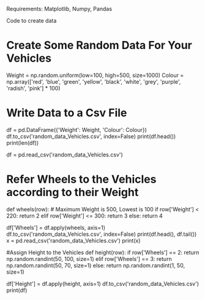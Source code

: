 Requirements:
Matplotlib,
Numpy,
Pandas

Code to create data
# Create Some Random Data For Your Vehicles
Weight = np.random.uniform(low=100, high=500, size=1000)
Colour = np.array(['red', 'blue', 'green', 'yellow', 'black', 'white', 'grey', 'purple', 'radish', 'pink'] * 100)

# Write Data to a Csv File
df = pd.DataFrame({'Weight': Weight, 'Colour': Colour})
df.to_csv('random_data_Vehicles.csv', index=False)
print(df.head())
print(len(df))

df = pd.read_csv('random_data_Vehicles.csv')


# Refer Wheels to the Vehicles according to their Weight
def wheels(row):  # Maximum Weight is 500, Lowest is 100
    if row['Weight'] < 220:
        return 2
    elif row['Weight'] <= 300:
        return 3
    else:
        return 4


df['Wheels'] = df.apply(wheels, axis=1)
df.to_csv('random_data_Vehicles.csv', index=False)
print(df.head(), df.tail())
x = pd.read_csv('random_data_Vehicles.csv')
print(x)

#Assign Height to the Vehicles
def height(row):
    if row['Wheels'] == 2:
        return np.random.randint(50, 100, size=1)
    elif row['Wheels'] == 3:
        return np.random.randint(50, 70, size=1)
    else:
        return np.random.randint(1, 50, size=1)


df['Height'] = df.apply(height, axis=1)
df.to_csv('random_data_Vehicles.csv')
print(df)
